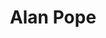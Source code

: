 ---
avatar: /images/people/popey.jpg
avatar_small: /images/people/popey_small.jpg
bio: Snap Advocate at Canonical working on Ubuntu, co-host of User Error and Ubuntu
  Podcast, father, husband, cat lover & a geek through and through.
gplus: null
homepage: https://popey.com
instagram: null
linkedin: null
title: Alan Pope
twitter: https://twitter.com/popey
type: guest
username: popey
youtube: null
---